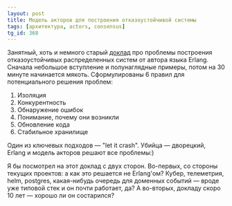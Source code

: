 ```yaml
---
layout: post
title: Модель акторов для построения отказоустойчивой системы
tags: [архитектура, actors, consensus]
tg_id: 368
---
```

Занятный, хоть и немного старый [доклад](https://youtu.be/cNICGEwmXLU) про проблемы построения отказоустойчивых распределенных систем от автора языка Erlang. Сначала небольшое вступление и полунаглядные примеры, потом на 30 минуте начинается мякоть. Сформулированы 6 правил для потенциального решения проблем:
 1. Изоляция 
 2. Конкурентность
 3. Обнаружение ошибок
 4. Понимание, почему они возникли
 5. Обновление кода
 6. Стабильное хранилище

Один из ключевых подходов — "let it crash". Убийца — дворецкий, Erlang и модель акторов решают все проблемы:)

Я бы посмотрел на этот доклад с двух сторон. Во-первых, со стороны текущих проектов: а как это решается не Erlang'ом? Кубер, телеметрия, helm, postgres, какая-нибудь очередь для доменных событий — вроде уже типовой стек и он почти работает, да? А во-вторых, докладу скоро 10 лет — хорошо ли он состарился?

